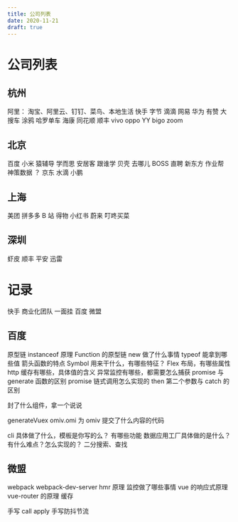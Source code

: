 ```yaml
---
title: 公司列表
date: 2020-11-21
draft: true
---
```


# 公司列表

## 杭州

阿里： 淘宝、阿里云、钉钉、菜鸟、本地生活
快手
字节
滴滴
网易
华为
有赞
大搜车
涂鸦
哈罗单车
海康
同花顺
顺丰
vivo
oppo
YY
bigo
zoom

## 北京

百度
小米
猿辅导
学而思
安居客
跟谁学
贝壳
去哪儿
BOSS 直聘
新东方
作业帮
神策数据 ？
京东
水滴
小鹏

## 上海

美团
拼多多
B 站
得物
小红书
蔚来
叮咚买菜

## 深圳

虾皮
顺丰
平安
迅雷

# 记录

快手 商业化团队 一面挂
百度
微盟

## 百度

原型链
instanceof 原理
Function 的原型链
new 做了什么事情
typeof 能拿到哪些值
箭头函数的特点
Symbol 用来干什么，有哪些特征？
Flex 布局，有哪些属性
http 缓存有哪些，具体值的含义
异常监控有哪些，都需要怎么捕获
promise 与 generate 函数的区别
promise 链式调用怎么实现的
then 第二个参数与 catch 的区别

封了什么组件，拿一个说说

generateVuex
omiv.omi
为 omiv 提交了什么内容的代码

cli 具体做了什么，模板是你写的么？ 有哪些功能
数据应用工厂具体做的是什么？ 有什么难点？怎么实现的？
二分搜索、查找

## 微盟

webpack
webpack-dev-server hmr 原理
监控做了哪些事情
vue 的响应式原理
vue-router 的原理
缓存

手写 call apply
手写防抖节流
